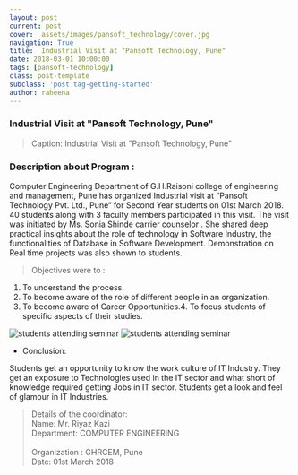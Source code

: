 ```yaml
---
layout: post
current: post
cover:  assets/images/pansoft_technology/cover.jpg
navigation: True
title:  Industrial Visit at "Pansoft Technology, Pune"
date: 2018-03-01 10:00:00
tags: [pansoft-technology]
class: post-template
subclass: 'post tag-getting-started'
author: raheena
---
```


### Industrial Visit at "Pansoft Technology, Pune"

> Caption: Industrial Visit at "Pansoft Technology, Pune"
  
### Description about Program :

<p>  Computer Engineering Department of G.H.Raisoni college of engineering and management, Pune has organized Industrial visit at “Pansoft Technology Pvt. Ltd., Pune“ for Second  Year students on 01st  March 2018. 40 students along with 3 faculty members  participated in this visit. The visit was initiated by Ms. Sonia Shinde carrier counselor . She shared deep practical insights about the role of technology in Software Industry, the functionalities of Database in Software Development. Demonstration on Real time projects was also shown to students. </p>

> Objectives were to :
1. To understand the process. 
2. To become aware of the role of different people in an organization.
3. To become aware of Career Opportunities.4. To focus students of specific aspects of their studies.

![students attending seminar](assets/images/pansoft_technology/1.png  "pansoft_technology_1")
![students attending seminar](assets/images/pansoft_technology/2.png  "pansoft_technology_1")

- Conclusion: 
<p>Students get an opportunity to know the work culture of IT Industry. They get an exposure to
Technologies used in the IT sector and what short of knowledge required getting Jobs in IT sector. Students get a look and feel of glamour in IT Industries.</p>

> Details of the coordinator: <br>
> Name: Mr. Riyaz Kazi <br>
> Department: COMPUTER ENGINEERING <br>    
>Organization : GHRCEM, Pune <br>
> Date: 01st  March  2018 